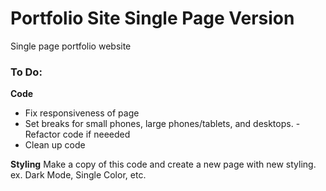 # Portfolio Site Single Page Version
Single page portfolio website



### To Do:

**Code**
- Fix responsiveness of page
- Set breaks for small phones, large phones/tablets, and desktops.
    -Refactor code if neeeded
- Clean up code



**Styling**
Make a copy of this code and create a new page with new styling.
ex. Dark Mode, Single Color, etc. 